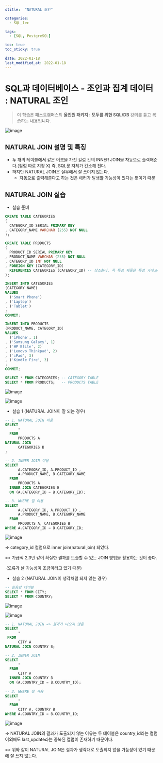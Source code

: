 ```yaml
---
stitle:  "NATURAL 조인"

categories:
  - SQL_lec

tags:
  - [SQL, PostgreSQL]

toc: true
toc_sticky: true
 
date: 2022-01-18
last_modified_at: 2022-01-18
---
```


# SQL과 데이터베이스 - 조인과 집계 데이터 : NATURAL 조인



> 이 학습은 패스트캠퍼스의 **올인원 패키지 : 모두를 위한 SQL/DB** 강의를 듣고 복습하는 내용입니다.

![image](https://user-images.githubusercontent.com/80219821/149906379-0630ea90-3c1c-4997-8890-78676ed11ea4.png)



## NATURAL JOIN 설명 및 특징

- 두 개의 테이블에서 같은 이름을 가진 컬럼 간의 INNER JOIN을 자동으로 출력해준다.(컬럼 따로 지정 X) 즉, SQL문 자체가 간소해 진다.
- 하지만 NATURAL JOIN은 실무에서 잘 쓰이지 않는다.
  - 자동으로 출력해준다고 하는 것은 에러가 발생할 가능성이 있다는 뜻이기 때문





## NATURAL JOIN 실습





- 실습 준비

```sql
CREATE TABLE CATEGORIES 
(
  CATEGORY_ID SERIAL PRIMARY KEY
, CATEGORY_NAME VARCHAR (255) NOT NULL
);

CREATE TABLE PRODUCTS 
(
  PRODUCT_ID SERIAL PRIMARY KEY
, PRODUCT_NAME VARCHAR (255) NOT NULL
, CATEGORY_ID INT NOT NULL
, FOREIGN KEY (CATEGORY_ID) 
  REFERENCES CATEGORIES (CATEGORY_ID) -- 참조한다. 즉 특정 제품은 특정 카테고리를 가지고 있어야 한다. 라는 참조 무결성 제약조건
);

INSERT INTO CATEGORIES 
(CATEGORY_NAME)
VALUES
  ('Smart Phone')
, ('Laptop')
, ('Tablet')
;
COMMIT;

INSERT INTO PRODUCTS 
(PRODUCT_NAME, CATEGORY_ID)
VALUES
  ('iPhone', 1)
, ('Samsung Galaxy', 1)
, ('HP Elite', 2)
, ('Lenovo Thinkpad', 2)
, ('iPad', 3)
, ('Kindle Fire', 3)
;
COMMIT;

SELECT * FROM CATEGORIES; -- CATEGORY TABLE
SELECT * FROM PRODUCTS;   -- PRODUCTS TABLE
```

![image](https://user-images.githubusercontent.com/80219821/149907758-d3d9d780-825b-4f52-b473-f811250605d9.png)

![image](https://user-images.githubusercontent.com/80219821/149907963-18561db7-8915-4331-84d1-ca5cd6184bb3.png)





- 실습 1 (NATURAL JOIN이 잘 되는 경우)

```sql
-- 1. NATURAL JOIN 이용
SELECT
	  *
  FROM
	  PRODUCTS A 
NATURAL JOIN 
	  CATEGORIES B
;

-- 2. INNER JOIN 이용
SELECT
	  A.CATEGORY_ID, A.PRODUCT_ID ,
	  A.PRODUCT_NAME, B.CATEGORY_NAME
  FROM
	  PRODUCTS A
  INNER JOIN CATEGORIES B 
  ON (A.CATEGORY_ID = B.CATEGORY_ID);

-- 3. WHERE 절 이용
SELECT
	  A.CATEGORY_ID, A.PRODUCT_ID ,
	  A.PRODUCT_NAME, B.CATEGORY_NAME
  FROM
	  PRODUCTS A, CATEGORIES B 
WHERE A.CATEGORY_ID = B.CATEGORY_ID;
```

![image](https://user-images.githubusercontent.com/80219821/149908324-7f568041-3579-4b6e-9dd3-6915573bb76e.png)

=> category_id 컬럼으로 inner join(natural join) 되었다.

=> 가급적 2,3번 같이 확실한 결과를 도출할 수 있는 JOIN 방법을 활용하는 것이 좋다.

​      (오류가 날 가능성이 조금이라고 있기 때문)





- 실습 2 (NATURAL JOIN이 생각처럼 되지 않는 경우)

```sql
-- 활용할 테이블
SELECT * FROM CITY;
SELECT * FROM COUNTRY;
```

  ![image](https://user-images.githubusercontent.com/80219821/149909029-34a0b420-ce02-4527-a8a1-f8bce358ea7c.png)

![image](https://user-images.githubusercontent.com/80219821/149909163-e8d36c45-259e-4091-83ec-1df701ddd883.png)





```sql
-- 1. NATURAL JOIN => 결과가 나오지 않음
SELECT
	  *
 FROM
 	  CITY A 
NATURAL JOIN COUNTRY B;

-- 2. INNER JOIN
SELECT
	  *
  FROM
	  CITY A
  INNER JOIN COUNTRY B 
  ON (A.COUNTRY_ID = B.COUNTRY_ID);
  
-- 3. WHERE 절 사용
SELECT 
	  *
  FROM 
      CITY A, COUNTRY B
WHERE A.COUNTRY_ID = B.COUNTRY_ID;

```

![image](https://user-images.githubusercontent.com/80219821/149909608-a534bf78-253d-4f3f-8aa3-7df5ff14645e.png)

=> NATURAL JOIN의 결과가 도출되지 않는 이유는 두 테이블은 country_id라는 컬럼 이외에도  last_update라는 중복된 컬럼이 존재하기 때문이다.

=> 위와 같이 NATURAL JOIN은 결과가 생각대로 도출되지 않을 가능성이 있기 때문에 잘 쓰지 않는다.



